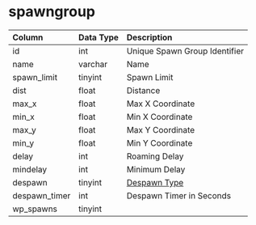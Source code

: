# spawngroup

| Column | Data Type | Description |
| :--- | :--- | :--- |
| id | int | Unique Spawn Group Identifier |
| name | varchar | Name |
| spawn\_limit | tinyint | Spawn Limit |
| dist | float | Distance |
| max\_x | float | Max X Coordinate |
| min\_x | float | Min X Coordinate |
| max\_y | float | Max Y Coordinate |
| min\_y | float | Min Y Coordinate |
| delay | int | Roaming Delay |
| mindelay | int | Minimum Delay |
| despawn | tinyint | [Despawn Type](https://eqemu.gitbook.io/server/categories/npc/spawns/npc-despawn-types) |
| despawn\_timer | int | Despawn Timer in Seconds |
| wp\_spawns | tinyint |  |

